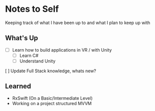 # Notes to Self
Keeping track of what I have been up to and what I plan to keep up with 

## What's Up
-[ ] Learn how to build applications in VR / with Unity
    -[ ] Learn C#
    -[ ] Understand Unity
    
[ ] Update Full Stack knowledge, whats new?

## Learned
- RxSwift (On a Basic/Intermediate Level)
- Working on a project structured MVVM
